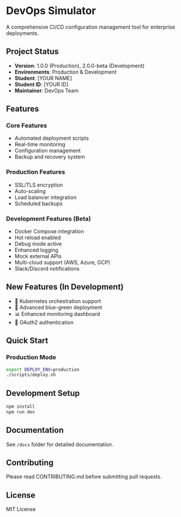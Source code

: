 # DevOps Simulator

A comprehensive CI/CD configuration management tool for enterprise deployments.

## Project Status
- **Version**: 1.0.0 (Production), 2.0.0-beta (Development)
- **Environments**: Production & Development
- **Student**: [YOUR NAME]
- **Student ID**: [YOUR ID]
- **Maintainer**: DevOps Team

## Features

### Core Features
- Automated deployment scripts  
- Real-time monitoring  
- Configuration management  
- Backup and recovery system  

### Production Features
- SSL/TLS encryption  
- Auto-scaling  
- Load balancer integration  
- Scheduled backups  

### Development Features (Beta)
- Docker Compose integration  
- Hot reload enabled  
- Debug mode active  
- Enhanced logging  
- Mock external APIs  
- Multi-cloud support (AWS, Azure, GCP)  
- Slack/Discord notifications  

## New Features (In Development)
- 🚀 Kubernetes orchestration support  
- 🔄 Advanced blue-green deployment  
- 📊 Enhanced monitoring dashboard  
- 🔐 OAuth2 authentication  

## Quick Start

### Production Mode
```bash
export DEPLOY_ENV=production
./scripts/deploy.sh
```
## Development Setup
```bash
npm install
npm run dev
```

## Documentation
See `/docs` folder for detailed documentation.

## Contributing
Please read CONTRIBUTING.md before submitting pull requests.

## License
MIT License
